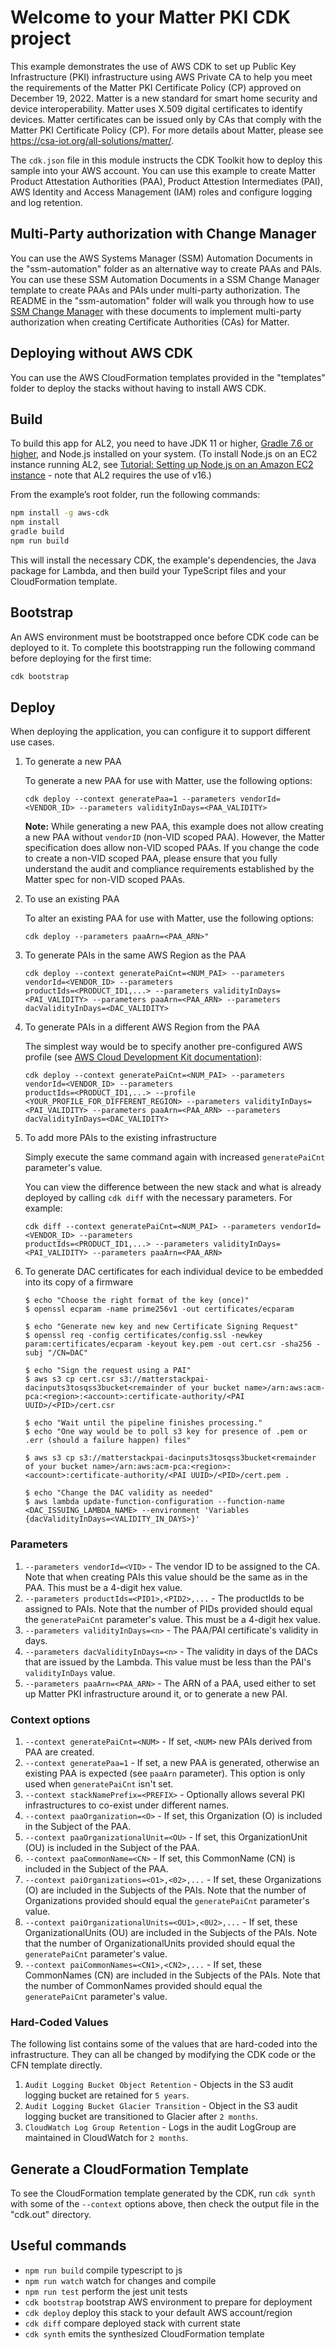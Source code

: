# Welcome to your Matter PKI CDK project

This example demonstrates the use of AWS CDK to set up Public Key Infrastructure (PKI) infrastructure using AWS Private CA to help you meet the requirements of the Matter PKI Certificate Policy (CP) approved on December 19, 2022. Matter is a new standard for smart home security and device interoperability. Matter uses X.509 digital certificates to identify devices. Matter certificates can be issued only by CAs that comply with the Matter PKI Certificate Policy (CP). For more details about Matter, please see https://csa-iot.org/all-solutions/matter/.

The `cdk.json` file in this module instructs the CDK Toolkit how to deploy this sample into your AWS account. You can use this example to create Matter Product Attestation Authorities (PAA), Product Attestion Intermediates (PAI), AWS Identity and Access Management (IAM) roles and configure logging and log retention.

## Multi-Party authorization with Change Manager

You can use the AWS Systems Manager (SSM) Automation Documents in the "ssm-automation" folder as an alternative way to create PAAs and PAIs. You can use these SSM Automation Documents in a SSM Change Manager template to create PAAs and PAIs under multi-party authorization. The README in the "ssm-automation" folder will walk you through how to use [SSM Change Manager](https://docs.aws.amazon.com/systems-manager/latest/userguide/change-manager.html) with these documents to implement multi-party authorization when creating Certificate Authorities (CAs) for Matter.

## Deploying without AWS CDK

You can use the AWS CloudFormation templates provided in the "templates" folder to deploy the stacks without having to install AWS CDK.

## Build

To build this app for AL2, you need to have JDK 11 or higher, [Gradle 7.6 or higher](https://gradle.org/install/), and Node.js installed on your system. (To install Node.js on an EC2 instance running AL2, see [Tutorial: Setting up Node.js on an Amazon EC2 instance](https://docs.aws.amazon.com/sdk-for-javascript/v2/developer-guide/setting-up-node-on-ec2-instance.html) - note that AL2 requires the use of v16.)

From the example’s root folder, run the following commands:

```bash
npm install -g aws-cdk
npm install
gradle build
npm run build
```

This will install the necessary CDK, the example's dependencies, the Java package for Lambda, and then build your TypeScript files and your CloudFormation template.

## Bootstrap

An AWS environment must be bootstrapped once before CDK code can be deployed to it. To complete this bootstrapping run the following command before deploying for the first time:

```bash
cdk bootstrap
```

## Deploy

When deploying the application, you can configure it to support different use cases.
1. To generate a new PAA

   To generate a new PAA for use with Matter, use the following options:
    ```
    cdk deploy --context generatePaa=1 --parameters vendorId=<VENDOR_ID> --parameters validityInDays=<PAA_VALIDITY>
    ```

   **Note:**
   While generating a new PAA, this example does not allow creating a new PAA without `vendorID` (non-VID scoped PAA). However, the Matter specification does allow non-VID scoped PAAs. If you change the code to create a non-VID scoped PAA, please ensure that you fully understand the audit and compliance requirements established by the Matter spec for non-VID scoped PAAs.
2. To use an existing PAA

   To alter an existing PAA for use with Matter, use the following options:
   ```
   cdk deploy --parameters paaArn=<PAA_ARN>"
   ```
3. To generate PAIs in the same AWS Region as the PAA

   ```
   cdk deploy --context generatePaiCnt=<NUM_PAI> --parameters vendorId=<VENDOR_ID> --parameters 
   productIds=<PRODUCT_ID1,...> --parameters validityInDays=<PAI_VALIDITY> --parameters paaArn=<PAA_ARN> --parameters dacValidityInDays=<DAC_VALIDITY>
   ```
4. To generate PAIs in a different AWS Region from the PAA

   The simplest way would be to specify another pre-configured AWS profile
   (see [AWS Cloud Development Kit documentation](https://docs.aws.amazon.com/cdk/v2/guide/cli.html#cli-environment)):

   ```
   cdk deploy --context generatePaiCnt=<NUM_PAI> --parameters vendorId=<VENDOR_ID> --parameters 
   productIds=<PRODUCT_ID1,...> --profile <YOUR_PROFILE_FOR_DIFFERENT_REGION> --parameters validityInDays=<PAI_VALIDITY> --parameters paaArn=<PAA_ARN> --parameters dacValidityInDays=<DAC_VALIDITY>
   ```
5. To add more PAIs to the existing infrastructure

   Simply execute the same command again with increased `generatePaiCnt` parameter's value.

   You can view the difference between the new stack and what is already deployed by calling `cdk diff` with the necessary parameters. For example:
   ```
   cdk diff --context generatePaiCnt=<NUM_PAI> --parameters vendorId=<VENDOR_ID> --parameters 
   productIds=<PRODUCT_ID1,...> --parameters validityInDays=<PAI_VALIDITY> --parameters paaArn=<PAA_ARN>
   ```
6. To generate DAC certificates for each individual device to be embedded into its copy of a firmware

   ```shell
   $ echo "Choose the right format of the key (once)"
   $ openssl ecparam -name prime256v1 -out certificates/ecparam
    
   $ echo "Generate new key and new Certificate Signing Request"
   $ openssl req -config certificates/config.ssl -newkey param:certificates/ecparam -keyout key.pem -out cert.csr -sha256 -subj "/CN=DAC"
   
   $ echo "Sign the request using a PAI"
   $ aws s3 cp cert.csr s3://matterstackpai-dacinputs3tosqss3bucket<remainder of your bucket name>/arn:aws:acm-pca:<region>:<account>:certificate-authority/<PAI UUID>/<PID>/cert.csr
   
   $ echo "Wait until the pipeline finishes processing."
   $ echo "One way would be to poll s3 key for presence of .pem or .err (should a failure happen) files" 

   $ aws s3 cp s3://matterstackpai-dacinputs3tosqss3bucket<remainder of your bucket name>/arn:aws:acm-pca:<region>:<account>:certificate-authority/<PAI UUID>/<PID>/cert.pem .

   $ echo "Change the DAC validity as needed"
   $ aws lambda update-function-configuration --function-name <DAC_ISSUING_LAMBDA_NAME> --environment 'Variables {dacValidityInDays=<VALIDITY_IN_DAYS>}'
   ```

### Parameters
1. `--parameters vendorId=<VID>` - The vendor ID to be assigned to the CA. Note that when creating PAIs this value should be the same as in the PAA. This must be a 4-digit hex value.
2. `--parameters productIds=<PID1>,<PID2>,...` - The productIds to be assigned to PAIs. Note that the number of PIDs provided should equal the `generatePaiCnt` parameter's value. This must be a 4-digit hex value.
3. `--parameters validityInDays=<n>` - The PAA/PAI certificate's validity in days.
4. `--parameters dacValidityInDays=<n>` - The validity in days of the DACs that are issued by the Lambda. This value must be less than the PAI's `validityInDays` value.
5. `--parameters paaArn=<PAA_ARN>` - The ARN of a PAA, used either to set up Matter PKI infrastructure around it, or to generate a new PAI.

### Context options
1. `--context generatePaiCnt=<NUM>` - If set, `<NUM>` new PAIs derived from PAA are created.
2. `--context generatePaa=1` - If set, a new PAA is generated, otherwise an existing PAA is expected (see `paaArn` parameter). This
   option is only used when `generatePaiCnt` isn't set.
3. `--context stackNamePrefix=<PREFIX>` - Optionally allows several PKI infrastructures to co-exist under different names.
4. `--context paaOrganization=<O>` - If set, this Organization (O) is included in the Subject of the PAA.
5. `--context paaOrganizationalUnit=<OU>` - If set, this OrganizationUnit (OU) is included in the Subject of the PAA.
6. `--context paaCommonName=<CN>` - If set, this CommonName (CN) is included in the Subject of the PAA.
7. `--context paiOrganizations=<O1>,<02>,...` - If set, these Organizations (O) are included in the Subjects of the PAIs. Note that the number of Organizations provided should equal the `generatePaiCnt` parameter's value.
8. `--context paiOrganizationalUnits=<OU1>,<0U2>,...` - If set, these OrganizationalUnits (OU) are included in the Subjects of the PAIs. Note that the number of OrganizationalUnits provided should equal the `generatePaiCnt` parameter's value.
9. `--context paiCommonNames=<CN1>,<CN2>,...` - If set, these CommonNames (CN) are included in the Subjects of the PAIs. Note that the number of CommonNames provided should equal the `generatePaiCnt` parameter's value.

### Hard-Coded Values
The following list contains some of the values that are hard-coded into the infrastructure. They can all be changed by modifying the CDK code or the CFN template directly.
1. `Audit Logging Bucket Object Retention` - Objects in the S3 audit logging bucket are retained for `5 years`.
2. `Audit Logging Bucket Glacier Transition` - Object in the S3 audit logging bucket are transitioned to Glacier after `2 months`.
3. `CloudWatch Log Group Retention` - Logs in the audit LogGroup are maintained in CloudWatch for `2 months`.

## Generate a CloudFormation Template

To see the CloudFormation template generated by the CDK, run `cdk synth` with some of the `--context` options above, then check the output file in the "cdk.out" directory.

## Useful commands

* `npm run build`   compile typescript to js
* `npm run watch`   watch for changes and compile
* `npm run test`    perform the jest unit tests
* `cdk bootstrap`   bootstrap AWS environment to prepare for deployment
* `cdk deploy`      deploy this stack to your default AWS account/region
* `cdk diff`        compare deployed stack with current state
* `cdk synth`       emits the synthesized CloudFormation template
